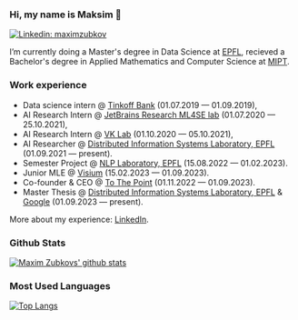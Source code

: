 
### Hi, my name is Maksim 👋

[![Linkedin: maximzubkov](https://img.shields.io/badge/zubkovmd-blue?style=flat-square&logo=Linkedin&logoColor=white&link=https://www.linkedin.com/in/zubkovmd/)](https://www.linkedin.com/in/zubkovmd/)

I’m currently doing a Master's degree in Data Science at [EPFL](https://www.epfl.ch/en/), recieved a Bachelor's degree in Applied Mathematics and Computer Science at [MIPT](https://mipt.ru/english/).

### Work experience
- Data science intern @ [Tinkoff Bank](https://www.tinkoff.ru/eng/) (01.07.2019 — 01.09.2019),
- AI Research Intern @ [JetBrains Research ML4SE lab](https://research.jetbrains.org/groups/ml_methods/) (01.07.2020 — 25.10.2021),
- AI Research Intern @ [VK Lab](https://vk.com/lab) (01.10.2020 — 05.10.2021),
- AI Researcher @ [Distributed Information Systems Laboratory, EPFL](https://www.epfl.ch/labs/lsir/) (01.09.2021 — present).
- Semester Project @ [NLP Laboratory, EPFL](https://atcbosselut.github.io/#group) (15.08.2022 — 01.02.2023).
- Junior MLE @ [Visium](https://visium.ch) (15.02.2023 — 01.09.2023).
- Co-founder & CEO @ [To The Point](https://tothepoint.tech) (01.11.2022 — 01.09.2023).
- Master Thesis @ [Distributed Information Systems Laboratory, EPFL](https://www.epfl.ch/labs/lsir/) & [Google](https://www.google.com/) (01.09.2023 — present).

More about my experience: [LinkedIn](https://www.linkedin.com/in/zubkovmd/).

### Github Stats
[![Maxim Zubkovs' github stats](https://github-readme-stats.vercel.app/api?username=maximzubkov)](https://github.com/anuraghazra/github-readme-stats)

### Most Used Languages
[![Top Langs](https://github-readme-stats.vercel.app/api/top-langs/?username=maximzubkov&layout=compact)](https://github.com/anuraghazra/github-readme-stats)

<!--
**maximzubkov/maximzubkov** is a ✨ _special_ ✨ repository because its `README.md` (this file) appears on your GitHub profile.

Here are some ideas to get you started:

- 🔭 I’m currently working on ...
- 🌱 I’m currently learning ...
- 👯 I’m looking to collaborate on ...
- 🤔 I’m looking for help with ...
- 💬 Ask me about ...
- 📫 How to reach me: ...
- 😄 Pronouns: ...
- ⚡ Fun fact: ...
-->
